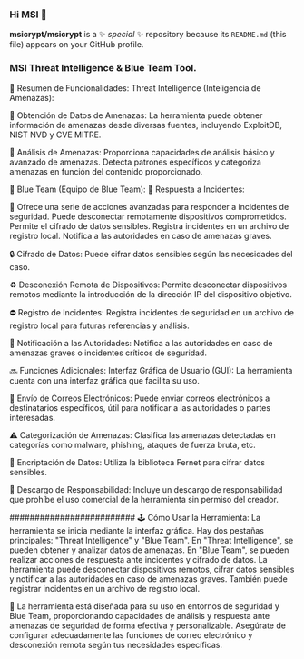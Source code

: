 ### Hi MSI 👋


**msicrypt/msicrypt** is a ✨ _special_ ✨ repository because its `README.md` (this file) appears on your GitHub profile.

### MSI Threat Intelligence & Blue Team Tool.

🔮 Resumen de Funcionalidades:
Threat Intelligence (Inteligencia de Amenazas):

🔮 Obtención de Datos de Amenazas:
La herramienta puede obtener información de amenazas desde diversas fuentes, incluyendo ExploitDB, NIST NVD y CVE MITRE.

🔮 Análisis de Amenazas:
Proporciona capacidades de análisis básico y avanzado de amenazas.
Detecta patrones específicos y categoriza amenazas en función del contenido proporcionado.

🧿 Blue Team (Equipo de Blue Team):
🧿 Respuesta a Incidentes:

🔔 Ofrece una serie de acciones avanzadas para responder a incidentes de seguridad.
Puede desconectar remotamente dispositivos comprometidos.
Permite el cifrado de datos sensibles.
Registra incidentes en un archivo de registro local.
Notifica a las autoridades en caso de amenazas graves.

🔒 Cifrado de Datos:
Puede cifrar datos sensibles según las necesidades del caso.

♻️ Desconexión Remota de Dispositivos:
Permite desconectar dispositivos remotos mediante la introducción de la dirección IP del dispositivo objetivo.

⛔️ Registro de Incidentes:
Registra incidentes de seguridad en un archivo de registro local para futuras referencias y análisis.

🛃 Notificación a las Autoridades:
Notifica a las autoridades en caso de amenazas graves o incidentes críticos de seguridad.

🔜 Funciones Adicionales:
Interfaz Gráfica de Usuario (GUI):
La herramienta cuenta con una interfaz gráfica que facilita su uso.

🚸 Envío de Correos Electrónicos:
Puede enviar correos electrónicos a destinatarios específicos, útil para notificar a las autoridades o partes interesadas.

⚠️ Categorización de Amenazas:
Clasifica las amenazas detectadas en categorías como malware, phishing, ataques de fuerza bruta, etc.

🔐 Encriptación de Datos:
Utiliza la biblioteca Fernet para cifrar datos sensibles.

📜 Descargo de Responsabilidad:
Incluye un descargo de responsabilidad que prohíbe el uso comercial de la herramienta sin permiso del creador.

#########################
🕹 Cómo Usar la Herramienta:
La herramienta se inicia mediante la interfaz gráfica.
Hay dos pestañas principales: "Threat Intelligence" y "Blue Team".
En "Threat Intelligence", se pueden obtener y analizar datos de amenazas.
En "Blue Team", se pueden realizar acciones de respuesta ante incidentes y cifrado de datos.
La herramienta puede desconectar dispositivos remotos, cifrar datos sensibles y notificar a las autoridades en caso de amenazas graves.
También puede registrar incidentes en un archivo de registro local.

📂 La herramienta está diseñada para su uso en entornos de seguridad y Blue Team, proporcionando capacidades de análisis y respuesta ante amenazas de seguridad de forma efectiva y personalizable. Asegúrate de configurar adecuadamente las funciones de correo electrónico y desconexión remota según tus necesidades específicas.
